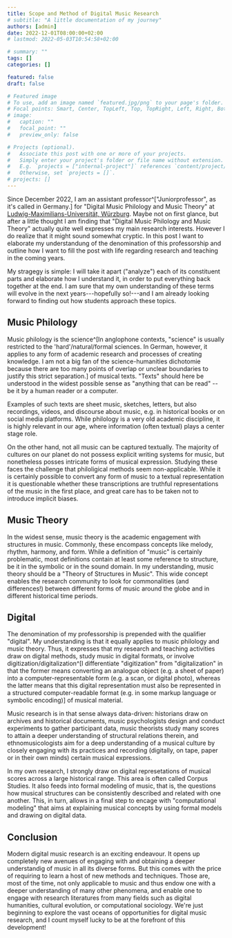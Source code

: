 ```yaml
---
title: Scope and Method of Digital Music Research
# subtitle: "A little documentation of my journey"
authors: [admin]
date: 2022-12-01T08:00:00+02:00
# lastmod: 2022-05-03T10:54:58+02:00

# summary: ""
tags: []
categories: []

featured: false
draft: false

# Featured image
# To use, add an image named `featured.jpg/png` to your page's folder.
# Focal points: Smart, Center, TopLeft, Top, TopRight, Left, Right, BottomLeft, Bottom, BottomRight.
# image:
#   caption: ""
#   focal_point: ""
#   preview_only: false

# Projects (optional).
#   Associate this post with one or more of your projects.
#   Simply enter your project's folder or file name without extension.
#   E.g. `projects = ["internal-project"]` references `content/project/deep-learning/index.md`.
#   Otherwise, set `projects = []`.
# projects: []
---
```


Since December 2022, I am an assistant professor^["Juniorprofessor", as it's called in Germany.] for "Digital Music Philology and Music Theory" at [Ludwig-Maximilians-Universität, Würzburg](https://www.uni-wuerzburg.de/). Maybe not on first glance, but after a little thought I am finding that "Digital Music Philology and Music Theory" actually quite well expresses my main research interests. However I do realize that it might sound somewhat cryptic. In this post I want to elaborate my understandung of the denomination of this professorship and outline how I want to fill the post with life regarding research and teaching in the coming years.

<!--more-->

My stragegy is simple: I will take it apart ("analyze") each of its constituent parts and elaborate how I understand it, in order to put everything back together at the end. I am sure that my own understanding of these terms will evolve in the next years---hopefully so!---and I am already looking forward to finding out how students approach these topics. 

## Music Philology

Music philology is the science^[In anglophone contexts, "science" is usually restricted to the 'hard'/natural/formal sciences. In German, however, it applies to any form of academic research and processes of creating knowledge. I am not a big fan of the science-humanities dichotomie because there are too many points of overlap or unclear boundaries to justify this strict separation.] of musical texts. "Texts" should here be understood in the widest possible sense as "anything that can be read" -- be it by a human reader or a computer. 

Examples of such texts are sheet music, sketches, letters, but also recordings, videos, and discourse about music, e.g. in historical books or on social media platforms. While philology is a very old academic discipline, it is highly relevant in our age, where information (often textual) plays a center stage role. 

On the other hand, not all music can be captured textually. The majority of cultures on our planet do not possess explicit writing systems for music, but nonetheless posses intricate forms of musical expression.
Studying these faces the challenge that philoligical methods seem non-applicable. While it is certainly possible to convert any form of music to a textual representation it is questionable whether these transcriptions are truthful representations of the music in the first place, and great care has to be taken not to introduce implicit biases.

## Music Theory

In the widest sense, music theory is the academic engagement with structures in music. Commonly, these encompass concepts like melody, rhythm, harmony, and form. 
While a definition of "music" is certainly problematic, most definitions contain at least some reference to structure, be it in the symbolic or in the sound domain. In my understanding, music theory should be a "Theory of Structures in Music". This wide concept enables the research community to look for commonalities (and differences!) between different forms of music around the globe and in different historical time periods.

## Digital

The denomination of my professorship is prepended with the qualifier "digital".
My understanding is that it equally applies to music philology and music theory. Thus, it expresses that my research and teaching activities draw on digital methods, study music in digital formats, or involve digitization/digitalization^[I differentiate "digitization" from "digitalization" in that the former means converting an analogue object (e.g. a sheet of paper) into a computer-representable form (e.g. a scan, or digital photo), whereas the latter means that this digital representation must also be represented in a structured computer-readable format (e.g. in some markup language or symbolic encoding)] 
of musical material.

Music research is in that sense always data-driven: historians draw on archives and historical documents, music psychologists design and conduct experiments to gather participant data, music theorists study many scores to attain a deeper understanding of structural relations therein, and ethnomusicologists aim for a deep understanding of a musical culture by closely engaging with its practices and recording (digitally, on tape, paper or in their own minds) certain musical expressions.

In my own research, I strongly draw on digital represetations of musical scores across a large historical range. This area is often called Corpus Studies.
It also feeds into formal modeling of music, that is, the questions how musical structures can be consistently described and related with one another.
This, in turn, allows in a final step to encage with "computational modeling" that aims at explaining musical concepts by using formal models and drawing on digital data.

## Conclusion

Modern digital music research is an exciting endeavour.
It opens up completely new avenues of engaging with and obtaining a deeper understandig of music in all its diverse forms.
But this comes with the price of requiring to learn a host of new methods and techniques. Those are, most of the time, not only applicable to music and thus endow one with a deeper understanding of many other phenomena, and enable one to engage with research literatures from many fields such as digital humanities, cultural evolution, or computational sociology.
We're just beginning to explore the vast oceans of opportunities for digital music research, and I count myself lucky to be at the forefront of this development!